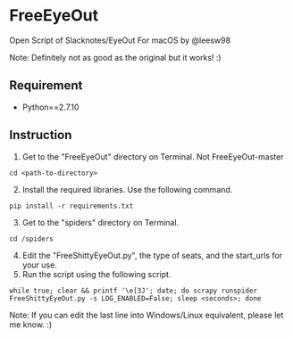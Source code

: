 # FreeEyeOut
Open Script of Slacknotes/EyeOut For macOS by @leesw98

Note: Definitely not as good as the original but it works! :)

## Requirement
 - Python==2.7.10

## Instruction
1. Get to the "FreeEyeOut" directory on Terminal. Not FreeEyeOut-master
```
cd <path-to-directory>
```
2. Install the required libraries. Use the following command.
```
pip install -r requirements.txt
```
3. Get to the "spiders" directory on Terminal.
```
cd /spiders
```
4. Edit the "FreeShittyEyeOut.py", the type of seats, and the start_urls for your use. 
5. Run the script using the following script. 
```
while true; clear && printf '\e[3J'; date; do scrapy runspider FreeShittyEyeOut.py -s LOG_ENABLED=False; sleep <seconds>; done
```
Note: If you can edit the last line into Windows/Linux equivalent, please let me know. :)



